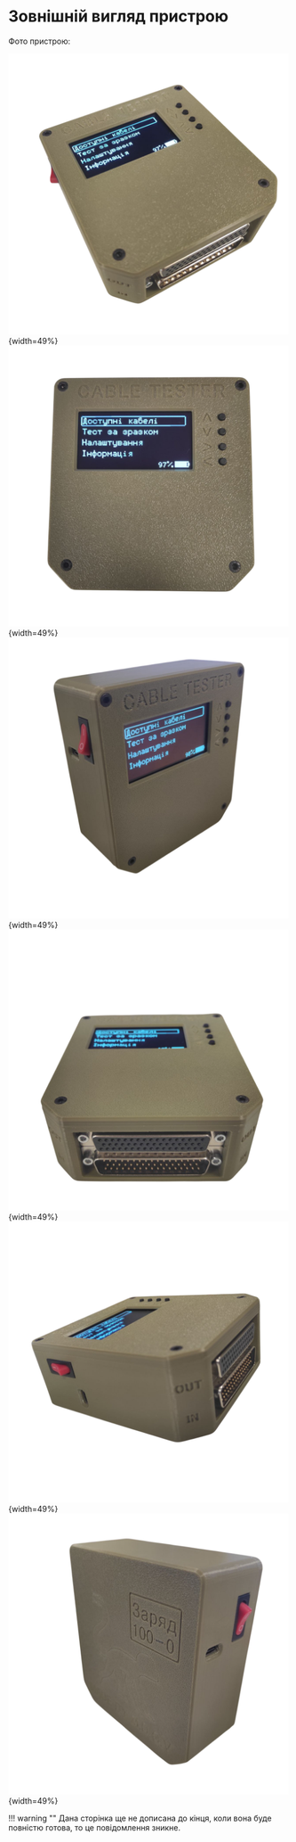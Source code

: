 # Зовнішній вигляд пристрою

Фото пристрою:

![](appearance/1.png){width=49%}
![](appearance/2.png){width=49%}
![](appearance/3.png){width=49%}
![](appearance/4.png){width=49%}
![](appearance/5.png){width=49%}
![](appearance/6.png){width=49%}











!!! warning ""
	Дана сторінка ще не дописана до кінця, коли вона буде повністю готова, то це повідомлення зникне.